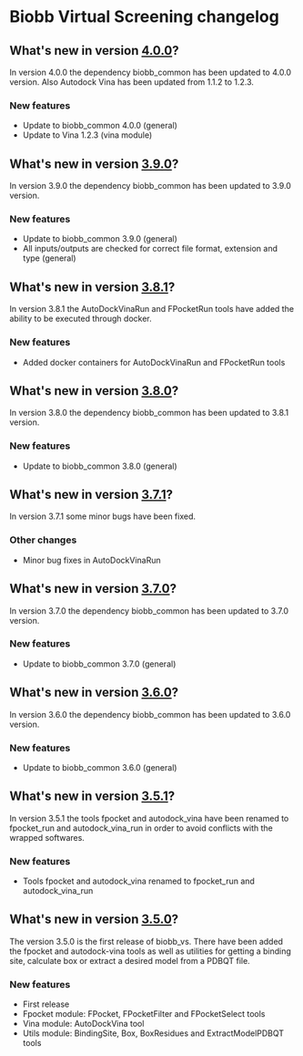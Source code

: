 # Biobb Virtual Screening changelog

## What's new in version [4.0.0](https://github.com/bioexcel/biobb_vs/releases/tag/v4.0.0)?
In version 4.0.0 the dependency biobb_common has been updated to 4.0.0 version. Also Autodock Vina has been updated from 1.1.2 to 1.2.3. 

### New features

* Update to biobb_common 4.0.0 (general)
* Update to Vina 1.2.3 (vina module)

## What's new in version [3.9.0](https://github.com/bioexcel/biobb_vs/releases/tag/v3.9.0)?
In version 3.9.0 the dependency biobb_common has been updated to 3.9.0 version.

### New features

* Update to biobb_common 3.9.0 (general)
* All inputs/outputs are checked for correct file format, extension and type (general)

## What's new in version [3.8.1](https://github.com/bioexcel/biobb_vs/releases/tag/v3.8.1)?
In version 3.8.1 the AutoDockVinaRun and FPocketRun tools have added the ability to be executed through docker. 

### New features

* Added docker containers for AutoDockVinaRun and FPocketRun tools

## What's new in version [3.8.0](https://github.com/bioexcel/biobb_vs/releases/tag/v3.8.0)?
In version 3.8.0 the dependency biobb_common has been updated to 3.8.1 version. 

### New features

* Update to biobb_common 3.8.0 (general)

## What's new in version [3.7.1](https://github.com/bioexcel/biobb_vs/releases/tag/v3.7.1)?
In version 3.7.1 some minor bugs have been fixed. 

### Other changes

* Minor bug fixes in AutoDockVinaRun

## What's new in version [3.7.0](https://github.com/bioexcel/biobb_vs/releases/tag/v3.7.0)?
In version 3.7.0 the dependency biobb_common has been updated to 3.7.0 version. 

### New features

* Update to biobb_common 3.7.0 (general)

## What's new in version [3.6.0](https://github.com/bioexcel/biobb_vs/releases/tag/v3.6.0)?
In version 3.6.0 the dependency biobb_common has been updated to 3.6.0 version. 

### New features

* Update to biobb_common 3.6.0 (general)

## What's new in version [3.5.1](https://github.com/bioexcel/biobb_vs/releases/tag/v3.5.1)?
In version 3.5.1 the tools fpocket and autodock_vina have been renamed to fpocket_run and autodock_vina_run in order to avoid conflicts with the wrapped softwares.

### New features

* Tools fpocket and autodock_vina renamed to fpocket_run and autodock_vina_run

## What's new in version [3.5.0](https://github.com/bioexcel/biobb_vs/releases/tag/v3.5.0)?
The version 3.5.0 is the first release of biobb_vs. There have been added the fpocket and autodock-vina tools as well as utilities for getting a binding site, calculate box or extract a desired model from a PDBQT file.

### New features

* First release
* Fpocket module: FPocket, FPocketFilter and FPocketSelect tools
* Vina module: AutoDockVina tool
* Utils module: BindingSite, Box, BoxResidues and ExtractModelPDBQT tools
